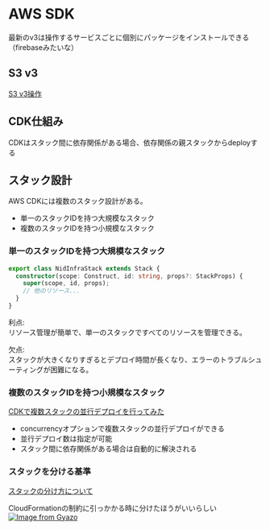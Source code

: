 # AWS SDK

最新のv3は操作するサービスごとに個別にパッケージをインストールできる（firebaseみたいな）

## S3 v3
[S3 v3操作](https://qiita.com/taisuke101700/items/d7efaca27b33adf29833)

## CDK仕組み

CDKはスタック間に依存関係がある場合、依存関係の親スタックからdeployする

## スタック設計

AWS CDKには複数のスタック設計がある。  

- 単一のスタックIDを持つ大規模なスタック
- 複数のスタックIDを持つ小規模なスタック

### 単一のスタックIDを持つ大規模なスタック

```ts
export class NidInfraStack extends Stack {
  constructor(scope: Construct, id: string, props?: StackProps) {
    super(scope, id, props);
    // 他のリソース...
  }
}
```

利点:  
リソース管理が簡単で、単一のスタックですべてのリソースを管理できる。

欠点:  
スタックが大きくなりすぎるとデプロイ時間が長くなり、エラーのトラブルシューティングが困難になる。

### 複数のスタックIDを持つ小規模なスタック
[CDKで複数スタックの並行デプロイを行ってみた](https://dev.classmethod.jp/articles/cdk-concurrency-deployment/)

- concurrencyオプションで複数スタックの並行デプロイができる
- 並行デプロイ数は指定が可能
- スタック間に依存関係がある場合は自動的に解決される


### スタックを分ける基準
[スタックの分け方について](https://tmokmss.hatenablog.com/entry/20221121/1669032738)

CloudFormationの制約に引っかかる時に分けたほうがいいらしい  
[![Image from Gyazo](https://i.gyazo.com/a76f6c8980d0a063b368c6d048860bfc.png)](https://gyazo.com/a76f6c8980d0a063b368c6d048860bfc)



